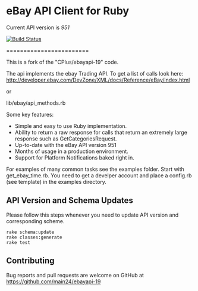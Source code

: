eBay API Client for Ruby
========================

Current API version is *951*

[![Build Status](https://secure.travis-ci.org/main24/ebayapi-19.png)](http://travis-ci.org/main24/ebayapi-19)

========================

This is a fork of the "CPlus/ebayapi-19" code.

The api implements the ebay Trading API. To get a list of calls look here:
http://developer.ebay.com/DevZone/XML/docs/Reference/eBay/index.html

or

lib/ebay/api_methods.rb


Some key features:

* Simple and easy to use Ruby implementation.
* Ability to return a raw response for calls that return an extremely large response such as GetCategoriesRequest.
* Up-to-date with the eBay API version 951
* Months of usage in a production environment.
* Support for Platform Notifications baked right in.


For examples of many common tasks see the examples folder. Start with get_ebay_time.rb.
You need to get a develper account and place a config.rb (see template) in the
examples directory.

## API Version and Schema Updates

Please follow this steps whenever you need to update API version and
corresponding scheme.

    rake schema:update
    rake classes:generate
    rake test

## Contributing

Bug reports and pull requests are welcome on GitHub at https://github.com/main24/ebayapi-19
